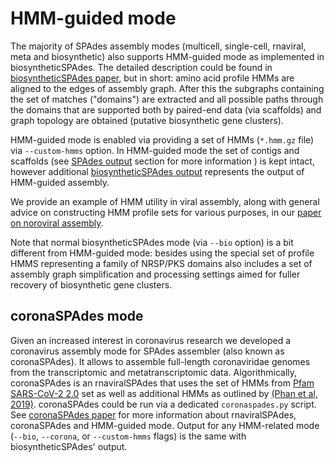 # HMM-guided mode
The majority of SPAdes assembly modes (multicell, single-cell, rnaviral, meta and biosynthetic) also supports HMM-guided mode as implemented in biosyntheticSPAdes. 
The detailed description could be found in [biosyntheticSPAdes paper](https://genome.cshlp.org/content/early/2019/06/03/gr.243477.118), but in short: amino acid profile HMMs are aligned to the edges of assembly graph. 
After this the subgraphs containing the set of matches ("domains") are extracted and all possible paths through the domains that are supported both by paired-end data (via scaffolds) and graph topology are obtained (putative biosynthetic gene clusters).

HMM-guided mode is enabled via providing a set of HMMs (`*.hmm.gz` file) via `--custom-hmms` option. In HMM-guided mode the set of contigs and scaffolds (see [SPAdes output](output.md#spades-output) section for more information ) is kept intact, however additional [biosyntheticSPAdes output](output.md#biosyntheticspades-output) represents the output of HMM-guided assembly.

We provide an example of HMM utility in viral assembly, along with general advice on constructing HMM profile sets for various purposes, in our [paper on noroviral assembly](https://www.mdpi.com/2079-7737/12/8/1066).

Note that normal biosyntheticSPAdes mode (via `--bio` option) is a bit different from HMM-guided mode: besides using the special set of profile HMMS representing a family of NRSP/PKS domains also includes a set of assembly graph simplification and processing settings aimed for fuller recovery of biosynthetic gene clusters.


## coronaSPAdes mode

Given an increased interest in coronavirus research we developed a coronavirus assembly mode for SPAdes assembler (also known as coronaSPAdes). 
It allows to assemble full-length coronaviridae genomes from the transcriptomic and metatranscriptomic data. Algorithmically, coronaSPAdes is an rnaviralSPAdes that uses the set of HMMs from [Pfam SARS-CoV-2 2.0](ftp://ftp.ebi.ac.uk/pub/databases/Pfam/releases/Pfam_SARS-CoV-2_2.0/) set as well as additional HMMs as outlined by [(Phan et al, 2019)](https://doi.org/10.1093/ve/vey035). coronaSPAdes could be run via a dedicated `coronaspades.py` script. See [coronaSPAdes paper](https://academic.oup.com/bioinformatics/article/38/1/1/6354349) for more information about rnaviralSPAdes, coronaSPAdes and HMM-guided mode. Output for any HMM-related mode (`--bio`, `--corona`, or `--custom-hmms` flags) is the same with biosyntheticSPAdes' output.



